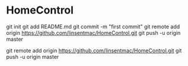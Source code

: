 # HomeControl
git init
git add README.md
git commit -m "first commit"
git remote add origin https://github.com/linsentmac/HomeControl.git
git push -u origin master

git remote add origin https://github.com/linsentmac/HomeControl.git
git push -u origin master
